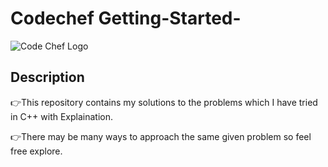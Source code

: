 # Codechef  Getting-Started-

![Code Chef Logo](https://www.codechef.com/sites/all/themes/abessive/logo.png)

##  Description

👉This repository contains my solutions to the problems which I have tried in C++ with Explaination.

👉There may be many ways to approach the same given problem so feel free explore.
